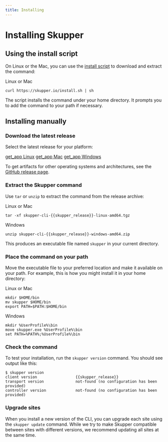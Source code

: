 ```yaml
---
title: Installing
---
```


# Installing Skupper

## Using the install script

On Linux or the Mac, you can use the [install script][install-script]
to download and extract the command:

<div class="code-label">Linux or Mac</div>

    curl https://skupper.io/install.sh | sh

The script installs the command under your home directory.  It prompts
you to add the command to your path if necessary.

[install-script]: https://github.com/skupperproject/skupper-website/blob/main/docs/install.sh

## Installing manually

### Download the latest release

Select the latest release for your platform:

<nav class="button-group">
  <a class="button" href="https://github.com/skupperproject/skupper/releases/download/{{skupper_release}}/skupper-cli-{{skupper_release}}-linux-amd64.tgz"><span class="material-icons">get_app</span> Linux</a>
  <a class="button" href="https://github.com/skupperproject/skupper/releases/download/{{skupper_release}}/skupper-cli-{{skupper_release}}-mac-amd64.tgz"><span class="material-icons">get_app</span> Mac</a>
  <a class="button" href="https://github.com/skupperproject/skupper/releases/download/{{skupper_release}}/skupper-cli-{{skupper_release}}-windows-amd64.zip"><span class="material-icons">get_app</span> Windows</a>
</nav>

To get artifacts for other operating systems and architectures, see
the [GitHub release page][release-page].

[release-page]: https://github.com/skupperproject/skupper/releases/tag/{{skupper_release}}

### Extract the Skupper command

Use `tar` or `unzip` to extract the command from the release archive:

<div class="code-label">Linux or Mac</div>

    tar -xf skupper-cli-{{skupper_release}}-linux-amd64.tgz

<div class="code-label">Windows</div>

    unzip skupper-cli-{{skupper_release}}-windows-amd64.zip

This produces an executable file named `skupper` in your current
directory.

### Place the command on your path

Move the executable file to your preferred location and make it
available on your path.  For example, this is how you might install it
in your home directory:

<div class="code-label">Linux or Mac</div>

    mkdir $HOME/bin
    mv skupper $HOME/bin
    export PATH=$PATH:$HOME/bin

<div class="code-label">Windows</div>

    mkdir %UserProfile%\bin
    move skupper.exe %UserProfile%\bin
    set PATH=%PATH%;%UserProfile%\bin

### Check the command

To test your installation, run the `skupper version` command.  You
should see output like this:

    $ skupper version
    client version                 {{skupper_release}}
    transport version              not-found (no configuration has been provided)
    controller version             not-found (no configuration has been provided)

### Upgrade sites

When you install a new version of the CLI, you can upgrade each site 
using the `skupper update` command.
While we try to make Skupper compatible between sites with different
versions, we recommend updating all sites at the same time.